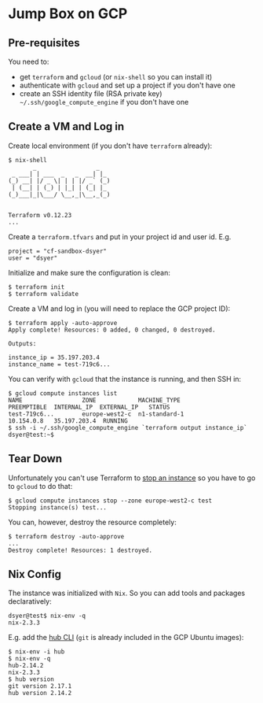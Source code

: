 # Jump Box on GCP

## Pre-requisites

You need to:

- get `terraform` and `gcloud` (or `nix-shell` so you can install it)
- authenticate with `gcloud` and set up a project if you don't have one
- create an SSH identity file (RSA private key) `~/.ssh/google_compute_engine` if you don't have one

## Create a VM and Log in

Create local environment (if you don't have `terraform` already):

```
$ nix-shell
       _                 _
 _ ___| | ___  _   _  __| |_
(_) __| |/ _ \| | | |/ _` (_)
 | (__| | (_) | |_| | (_| |_
(_)___|_|\___/ \__,_|\__,_(_)


Terraform v0.12.23
...
```

Create a `terraform.tfvars` and put in your project id and user id. E.g.

```
project = "cf-sandbox-dsyer"
user = "dsyer"
```

Initialize and make sure the configuration is clean:

```
$ terraform init
$ terraform validate
```

Create a VM and log in (you will need to replace the GCP project ID):

```
$ terraform apply -auto-approve
Apply complete! Resources: 0 added, 0 changed, 0 destroyed.

Outputs:

instance_ip = 35.197.203.4
instance_name = test-719c6...
```

You can verify with `gcloud` that the instance is running, and then SSH in:

```
$ gcloud compute instances list
NAME                 ZONE            MACHINE_TYPE                 PREEMPTIBLE  INTERNAL_IP  EXTERNAL_IP   STATUS
test-719c6...        europe-west2-c  n1-standard-1                             10.154.0.8   35.197.203.4  RUNNING
$ ssh -i ~/.ssh/google_compute_engine `terraform output instance_ip`
dsyer@test:~$
```

## Tear Down

Unfortunately you can't use Terraform to [stop an instance](https://github.com/terraform-providers/terraform-provider-aws/issues/22) so you have to go to `gcloud` to do that:

```
$ gcloud compute instances stop --zone europe-west2-c test
Stopping instance(s) test...
```

You can, however, destroy the resource completely:

```
$ terraform destroy -auto-approve
...
Destroy complete! Resources: 1 destroyed.
```

## Nix Config

The instance was initialized with `Nix`. So you can add tools and packages declaratively:

```
dsyer@test$ nix-env -q
nix-2.3.3
```

E.g. add the [hub CLI](https://hub.github.com/) (`git` is already included in the GCP Ubuntu images):

```
$ nix-env -i hub
$ nix-env -q
hub-2.14.2
nix-2.3.3
$ hub version
git version 2.17.1
hub version 2.14.2
```
